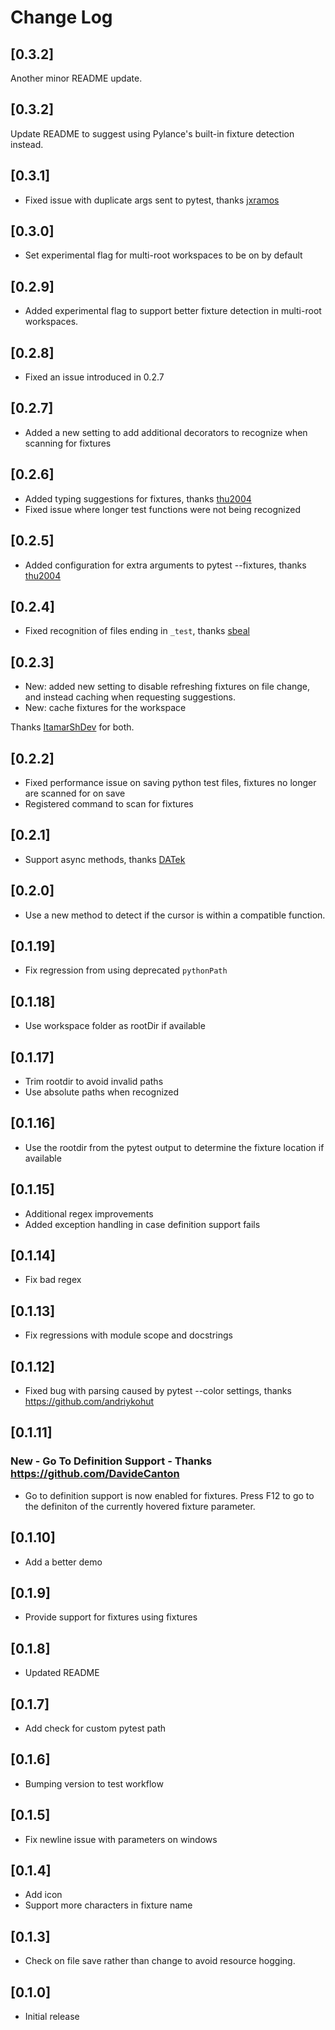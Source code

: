 # Change Log

## [0.3.2]

Another minor README update.

## [0.3.2]

Update README to suggest using Pylance's built-in fixture detection instead.

## [0.3.1]

* Fixed issue with duplicate args sent to pytest, thanks [jxramos](https://github.com/jxramos)

## [0.3.0]

* Set experimental flag for multi-root workspaces to be on by default

## [0.2.9]

* Added experimental flag to support better fixture detection in multi-root workspaces.

## [0.2.8]

* Fixed an issue introduced in 0.2.7

## [0.2.7]

* Added a new setting to add additional decorators to recognize when scanning for fixtures

## [0.2.6]

* Added typing suggestions for fixtures, thanks [thu2004](https://github.com/thu2004)
* Fixed issue where longer test functions were not being recognized

## [0.2.5]

* Added configuration for extra arguments to pytest --fixtures, thanks [thu2004](https://github.com/thu2004)

## [0.2.4]

* Fixed recognition of files ending in `_test`, thanks [sbeal](https://github.com/sbeal)

## [0.2.3]

* New: added new setting to disable refreshing fixtures on file change, and instead caching when requesting suggestions.
* New: cache fixtures for the workspace

Thanks [ItamarShDev](https://github.com/ItamarShDev) for both.

## [0.2.2]

* Fixed performance issue on saving python test files, fixtures no longer are scanned for on save
* Registered command to scan for fixtures

## [0.2.1]

* Support async methods, thanks [DATek](https://github.com/DAtek)

## [0.2.0]

* Use a new method to detect if the cursor is within a compatible function.

## [0.1.19]

* Fix regression from using deprecated `pythonPath`

## [0.1.18]

* Use workspace folder as rootDir if available

## [0.1.17]

* Trim rootdir to avoid invalid paths
* Use absolute paths when recognized

## [0.1.16]

* Use the rootdir from the pytest output to determine the fixture location if available

## [0.1.15]

* Additional regex improvements
* Added exception handling in case definition support fails

## [0.1.14]

* Fix bad regex

## [0.1.13]

* Fix regressions with module scope and docstrings

## [0.1.12]

* Fixed bug with parsing caused by pytest --color settings, thanks https://github.com/andriykohut

## [0.1.11]

### New - Go To Definition Support - Thanks https://github.com/DavideCanton

* Go to definition support is now enabled for fixtures. Press F12 to go to the definiton of the currently hovered fixture parameter.

## [0.1.10]

* Add a better demo

## [0.1.9]

* Provide support for fixtures using fixtures

## [0.1.8]

* Updated README

## [0.1.7]

* Add check for custom pytest path

## [0.1.6]

* Bumping version to test workflow

## [0.1.5]

* Fix newline issue with parameters on windows

## [0.1.4]

* Add icon
* Support more characters in fixture name

## [0.1.3]

* Check on file save rather than change to avoid resource hogging.

## [0.1.0]

* Initial release
